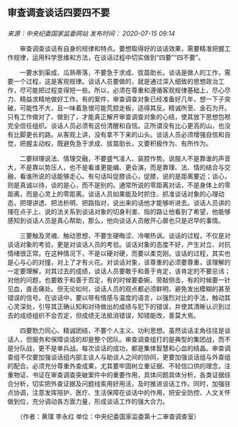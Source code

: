 ## 审查调查谈话四要四不要

### 

_来源：中央纪委国家监委网站_ _发布时间： 2020-07-15 09:14_

　　审查调查谈话有自身的规律和特点。要想取得好的谈话效果，需要精准把握工作规律，运用科学思维和方法，在谈话过程中切实做到“四要”“四不要”。

　　一要水到渠成、瓜熟蒂落，不要急于求成、拔苗助长。谈话是做人的工作，需要一个过程，这是客观规律。谈话人员要做的，就是通过深入细致的思想政治工作，尽可能把过程变得短一些。所以，必须在尊重和遵循客观规律基础上，尽心尽力、精益求精地做好工作。有的案件，审查调查对象已经准备好几年，想一下子突破，可能性不大，且一味着急很可能荒腔走板，适得其反。精诚所至、金石为开。只有工作做对了、做到了，才能真正解开审查调查对象的心结，使其放下思想包袱完全信任组织。谈话人员必须有这份清醒和自信。正所谓没有比心更高的山，也没有比脚更长的路。从客观上讲，没有拿不下来的山头。谈话人员必须增强自信和自觉，把握主动权，既避免急于求成、拔苗助长，又要积极作为、有所作为。

　　二要辩理说法、情理交融，不要盛气凌人、装腔作势。说服人不是靠谁的声音大，不是靠以势压人，也不是看谁更能编、更会演，而是靠理、法、情的结合与交融，看谁所说的话能够走心。有句话叫促膝谈心，促膝，说的是距离要近；谈心，则是真诚以待，谈的是心，而不是别的。通常所说的零距离对话，不是身体上的零距离，而是心灵上的零距离。谈话人员如果能及时抓住、抓准谈话对象的心理动态，把理讲透、把法析明、把路指对，说出来的话他才能够听进去。谈话人员讲的理在点子上、说的法关系到谈话对象的切身利害、指的路让他看到了希望，他能够感知到谈话人员是真心帮助，那么，他向谈话人员敞开心扉也只是迟早的事情。

　　三要触及灵魂、触动思想，不要生硬晦涩、冷嘲热讽。谈话的过程，不仅是对谈话对象的考验，更是对谈话人员的考验。谈话对象的态度不好，产生对立、对抗情绪很正常。在这种情况下，不是以硬对硬，而要以柔克刚。谈话的过程，其实也是心与心的对撞，对上了才有火花。对谈话对象，该尊重的必须要尊重，该理解的一定要理解，对其过去的成绩，谈话人员要敢于和善于肯定，该肯定的不要忌讳；对他的问题，也要敢于和善于否定，有的时候要委婉，旁敲侧击，有的时候要一针见血，直击痛处。但无论如何，谈话人员的观点都必须鲜明，避免发出模糊的甚至错误的信号。在谈话中，要以带有情感与温度的语言，以强烈对比的手法，触动其心灵深处，引导其正确认知和对待做出的成绩与犯下的错误，并使其清晰认识到过去的成绩组织不会否定，但成绩无法抵消错误，知错能改，善莫大焉。

　　四要勠力同心、精诚团结，不要个人主义、功利思想。虽然谈话主角往往是谈话人，但服务和保障谈话的却是整个团队。审查调查组打的是典型的集团战，而不是分队战，更不是单兵战。每次谈话的成功，都是集体智慧和心血的结晶。审查调查组不仅要加强谈话组内部主谈人与助谈人之间的协同，更要加强谈话组与外查组的配合。必须充分尊重外查成果，尤其要牢固树立重证据、不轻信口供的理念，注重物证、书证在审查调查突破案件中的重要作用，具体问题具体分析，各类证据综合分析，切实把外查证据及问题线索用好用活，及时推进谈话工作。同时，加强驻点协调，注意发挥陪护、医疗、生活保障在谈话中的作用，把安全防控、人文关怀做到位，充分调动各方面力量，形成谈话工作的强大合力。

　　（作者：黄璞 李永红 单位：中央纪委国家监委第十二审查调查室）